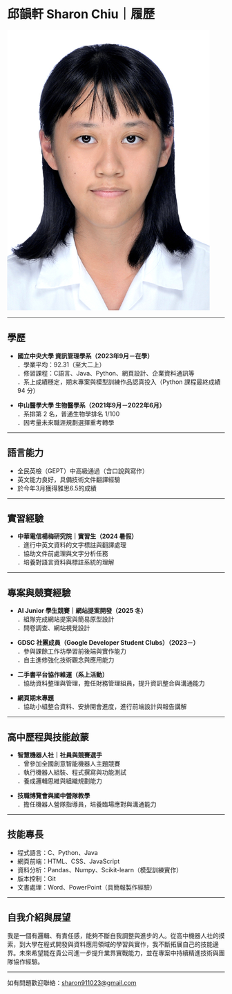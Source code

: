 # 邱韻軒 Sharon Chiu｜履歷

![個人照片](public/AnyConv.com31210-9.jpg)

---

## 學歷

- **國立中央大學 資訊管理學系（2023年9月－在學）**  
  ．學業平均：92.31（至大二上）  
  ．修習課程：C語言、Java、Python、網頁設計、企業資料通訊等  
  ．系上成績穩定，期末專案與模型訓練作品認真投入（Python 課程最終成績 94 分）

- **中山醫學大學 生物醫學系（2021年9月－2022年6月）**  
  ．系排第 2 名，普通生物學排名 1/100  
  ．因考量未來職涯規劃選擇重考轉學

---

## 語言能力

- 全民英檢（GEPT）中高級通過（含口說與寫作）
- 英文能力良好，具備技術文件翻譯經驗
- 於今年3月獲得雅思6.5的成績

---

## 實習經驗

- **中華電信楊梅研究院｜實習生（2024 暑假）**  
  ．進行中英文資料的文字標註與翻譯處理  
  ．協助文件前處理與文字分析任務  
  ．培養對語言資料與標註系統的理解

---

## 專案與競賽經驗

- **AI Junior 學生競賽｜網站提案開發（2025 冬）**  
  ．組隊完成網站提案與簡易原型設計  
  ．問卷調查、網站視覺設計

- **GDSC 社團成員（Google Developer Student Clubs）（2023－）**  
  ．參與課餘工作坊學習前後端與實作能力  
  ．自主進修強化技術觀念與應用能力

- **二手書平台協作維運（系上活動）**  
  ．協助資料整理與管理，擔任財務管理組員，提升資訊整合與溝通能力

- **網頁期末專題**  
  ．協助小組整合資料、安排開會進度，進行前端設計與報告講解


---

## 高中歷程與技能啟蒙

- **智慧機器人社｜社員與競賽選手**  
  ．曾參加全國創意智能機器人主題競賽  
  ．執行機器人組裝、程式撰寫與功能測試  
  ．養成邏輯思維與組織規劃能力

- **技職博覽會與國中營隊教學**  
  ．擔任機器人營隊指導員，培養臨場應對與溝通能力

---

## 技能專長

- 程式語言：C、Python、Java
- 網頁前端：HTML、CSS、JavaScript
- 資料分析：Pandas、Numpy、Scikit-learn（模型訓練實作）
- 版本控制：Git
- 文書處理：Word、PowerPoint（具簡報製作經驗）

---

## 自我介紹與展望

我是一個有邏輯、有責任感，能夠不斷自我調整與進步的人。從高中機器人社的摸索，到大學在程式開發與資料應用領域的學習與實作，我不斷拓展自己的技能邊界。未來希望能在貴公司進一步提升業界實戰能力，並在專案中持續精進技術與團隊協作經驗。

---

如有問題歡迎聯絡：sharon911023@gmail.com
